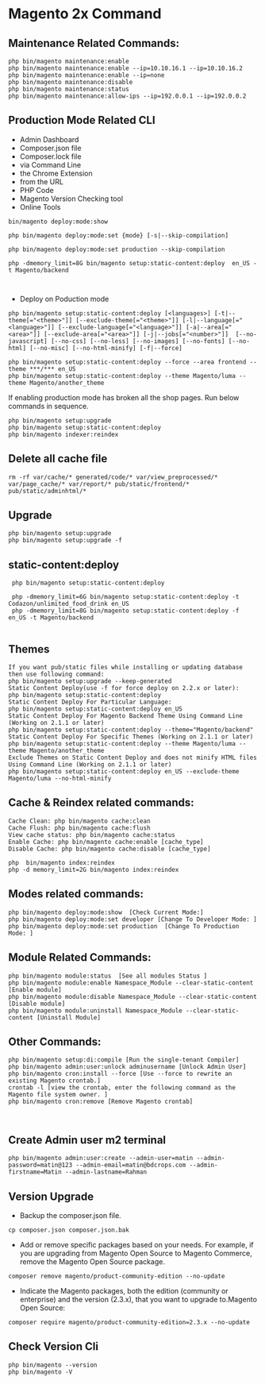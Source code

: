 
# Magento 2x Command


## Maintenance Related Commands:

```
php bin/magento maintenance:enable
php bin/magento maintenance:enable --ip=10.10.16.1 --ip=10.10.16.2
php bin/magento maintenance:enable --ip=none
php bin/magento maintenance:disable
php bin/magento maintenance:status
php bin/magento maintenance:allow-ips --ip=192.0.0.1 --ip=192.0.0.2
```


 ## Production Mode Related CLI
- Admin Dashboard
- Composer.json file
- Composer.lock file
- via Command Line
- the Chrome Extension
- from the URL
- PHP Code
- Magento Version Checking tool
- Online Tools

 ```
 bin/magento deploy:mode:show
 
 php bin/magento deploy:mode:set {mode} [-s|--skip-compilation]
 
 php bin/magento deploy:mode:set production --skip-compilation
 
 php -dmemory_limit=8G bin/magento setup:static-content:deploy  en_US -t Magento/backend
 
 
 
 ```

- Deploy on Poduction mode

```
php bin/magento setup:static-content:deploy [<languages>] [-t|--theme[="<theme>"]] [--exclude-theme[="<theme>"]] [-l|--language[="<language>"]] [--exclude-language[="<language>"]] [-a|--area[="<area>"]] [--exclude-area[="<area>"]] [-j|--jobs[="<number>"]]  [--no-javascript] [--no-css] [--no-less] [--no-images] [--no-fonts] [--no-html] [--no-misc] [--no-html-minify] [-f|--force]

php bin/magento setup:static-content:deploy --force --area frontend --theme ***/*** en_US
php bin/magento setup:static-content:deploy --theme Magento/luma --theme Magento/another_theme

```
If enabling production mode has broken all the shop pages. Run below commands in sequence.

 ```
 php bin/magento setup:upgrade
 php bin/magento setup:static-content:deploy
 php bin/magento indexer:reindex
 ```

## Delete all cache file

```
rm -rf var/cache/* generated/code/* var/view_preprocessed/* var/page_cache/* var/report/* pub/static/frontend/* pub/static/adminhtml/* 
```


## Upgrade

```
php bin/magento setup:upgrade
php bin/magento setup:upgrade -f
```



## static-content:deploy
 
 ```
  php bin/magento setup:static-content:deploy

  php -dmemory_limit=6G bin/magento setup:static-content:deploy -t Codazon/unlimited_food_drink en_US
  php -dmemory_limit=8G bin/magento setup:static-content:deploy -f en_US -t Magento/backend
  
 ```
## Themes
 
 ```
 If you want pub/static files while installing or updating database then use following command:
php bin/magento setup:upgrade --keep-generated
Static Content Deploy(use -f for force deploy on 2.2.x or later):
php bin/magento setup:static-content:deploy
Static Content Deploy For Particular Language:
php bin/magento setup:static-content:deploy en_US
Static Content Deploy For Magento Backend Theme Using Command Line (Working on 2.1.1 or later)
php bin/magento setup:static-content:deploy --theme="Magento/backend"
Static Content Deploy For Specific Themes (Working on 2.1.1 or later)
php bin/magento setup:static-content:deploy --theme Magento/luma --theme Magento/another_theme
Exclude Themes on Static Content Deploy and does not minify HTML files Using Command Line (Working on 2.1.1 or later)
php bin/magento setup:static-content:deploy en_US --exclude-theme Magento/luma --no-html-minify
 ```
 
 
## Cache & Reindex related commands:
```
Cache Clean: php bin/magento cache:clean
Cache Flush: php bin/magento cache:flush
View cache status: php bin/magento cache:status
Enable Cache: php bin/magento cache:enable [cache_type]
Disable Cache: php bin/magento cache:disable [cache_type]

php  bin/magento index:reindex
php -d memory_limit=2G bin/magento index:reindex
```

## Modes related commands:
```
php bin/magento deploy:mode:show  [Check Current Mode:]
php bin/magento deploy:mode:set developer [Change To Developer Mode: ]
php bin/magento deploy:mode:set production  [Change To Production Mode: ]
```
  
  
## Module Related Commands:
```
php bin/magento module:status  [See all modules Status ]
php bin/magento module:enable Namespace_Module --clear-static-content [Enable module]
php bin/magento module:disable Namespace_Module --clear-static-content [Disable module]
php bin/magento module:uninstall Namespace_Module --clear-static-content [Uninstall Module]
```
 
## Other Commands:

```
php bin/magento setup:di:compile [Run the single-tenant Compiler]
php bin/magento admin:user:unlock adminusername [Unlock Admin User]
php bin/magento cron:install --force [Use --force to rewrite an existing Magento crontab.]
crontab -l [view the crontab, enter the following command as the Magento file system owner. ]
php bin/magento cron:remove [Remove Magento crontab]



```
## Create Admin user  m2 terminal

 ```
 php bin/magento admin:user:create --admin-user=matin --admin-password=matin@123 --admin-email=matin@bdcrops.com --admin-firstname=Matin --admin-lastname=Rahman
 ```
## Version Upgrade

- Backup the composer.json file.

 ```
 cp composer.json composer.json.bak

 ```
 
-  Add or remove specific packages based on your needs. For example, if you are upgrading from Magento Open Source to Magento Commerce, remove the Magento Open Source package.

``
composer remove magento/product-community-edition --no-update
``

- Indicate the Magento packages, both the edition (community or enterprise) and the version (2.3.x), that you want to upgrade to.Magento Open Source:

```
composer require magento/product-community-edition=2.3.x --no-update
```
## Check Version Cli

```
php bin/magento --version
php bin/magento -V

```

